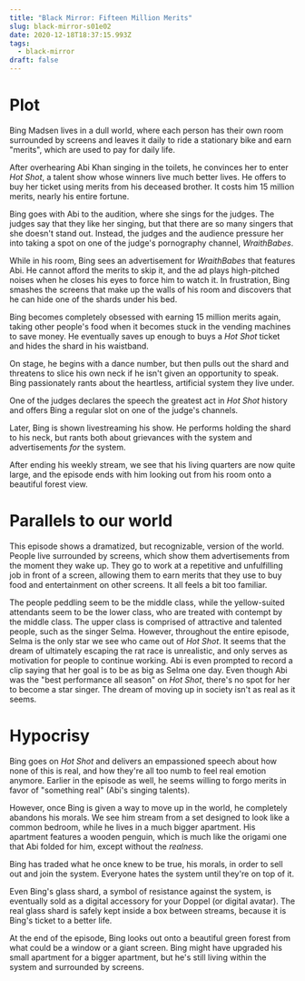 ```yaml
---
title: "Black Mirror: Fifteen Million Merits"
slug: black-mirror-s01e02
date: 2020-12-18T18:37:15.993Z
tags:
  - black-mirror
draft: false
---
```

# Plot

Bing Madsen lives in a dull world, where each person has their own room surrounded by screens and leaves it daily to ride a stationary bike and earn "merits", which are used to pay for daily life. 

After overhearing Abi Khan singing in the toilets, he convinces her to enter *Hot Shot*, a talent show whose winners live much better lives. He offers to buy her ticket using merits from his deceased brother. It costs him 15 million merits, nearly his entire fortune. 

Bing goes with Abi to the audition, where she sings for the judges. The judges say that they like her singing, but that there are so many singers that she doesn't stand out. Instead, the judges and the audience pressure her into taking a spot on one of the judge's pornography channel, *WraithBabes*. 

While in his room, Bing sees an advertisement for *WraithBabes* that features Abi. He cannot afford the merits to skip it, and the ad plays high-pitched noises when he closes his eyes to force him to watch it. In frustration, Bing smashes the screens that make up the walls of his room and discovers that he can hide one of the shards under his bed. 

Bing becomes completely obsessed with earning 15 million merits again, taking other people's food when it becomes stuck in the vending machines to save money. He eventually saves up enough to buys a *Hot Shot* ticket and hides the shard in his waistband. 

On stage, he begins with a dance number, but then pulls out the shard and threatens to slice his own neck if he isn't given an opportunity to speak. Bing passionately rants about the heartless, artificial system they live under. 

One of the judges declares the speech the greatest act in *Hot Shot* history and offers Bing a regular slot on one of the judge's channels. 

Later, Bing is shown livestreaming his show. He performs holding the shard to his neck, but rants both about grievances with the system and advertisements *for* the system. 

After ending his weekly stream, we see that his living quarters are now quite large, and the episode ends with him looking out from his room onto a beautiful forest view. 


# Parallels to our world

This episode shows a dramatized, but recognizable, version of the world. People live surrounded by screens, which show them advertisements from the moment they wake up. They go to work at a repetitive and unfulfilling job in front of a screen, allowing them to earn merits that they use to buy food and entertainment on other screens. It all feels a bit too familiar. 

The people peddling seem to be the middle class, while the yellow-suited attendants seem to be the lower class, who are treated with contempt by the middle class. The upper class is comprised of attractive and talented people, such as the singer Selma. However, throughout the entire episode, Selma is the only star we see who came out of *Hot Shot*. It seems that the dream of ultimately escaping the rat race is unrealistic, and only serves as motivation for people to continue working. Abi is even prompted to record a clip saying that her goal is to be as big as Selma one day. Even though Abi was the "best performance all season" on *Hot Shot*, there's no spot for her to become a star singer. The dream of moving up in society isn't as real as it seems. 


# Hypocrisy

Bing goes on *Hot Shot* and delivers an empassioned speech about how none of this is real, and how they're all too numb to feel real emotion anymore. Earlier in the episode as well, he seems willing to forgo merits in favor of "something real" (Abi's singing talents). 

However, once Bing is given a way to move up in the world, he completely abandons his morals. We see him stream from a set designed to look like a common bedroom, while he lives in a much bigger apartment. His apartment features a wooden penguin, which is much like the origami one that Abi folded for him, except without the *realness*. 

Bing has traded what he once knew to be true, his morals, in order to sell out and join the system. Everyone hates the system until they're on top of it. 

Even Bing's glass shard, a symbol of resistance against the system, is eventually sold as a digital accessory for your Doppel (or digital avatar). The real glass shard is safely kept inside a box between streams, because it is Bing's ticket to a better life. 

At the end of the episode, Bing looks out onto a beautiful green forest from what could be a window or a giant screen. Bing might have upgraded his small apartment for a bigger apartment, but he's still living within the system and surrounded by screens. 